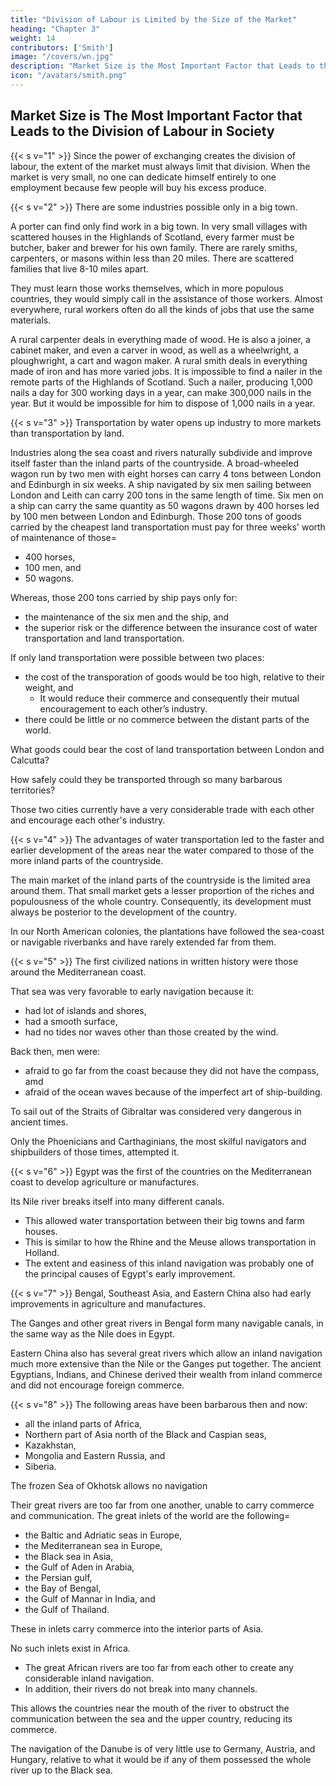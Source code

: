 ```yaml
---
title: "Division of Labour is Limited by the Size of the Market"
heading: "Chapter 3"
weight: 14
contributors: ['Smith']
image: "/covers/wn.jpg"
description: "Market Size is the Most Important Factor that Leads to the Division of Labour in Society"
icon: "/avatars/smith.png"
---
```




## Market Size is The Most Important Factor that Leads to the Division of Labour in Society

{{< s v="1" >}} Since the power of exchanging creates the division of labour, the extent of the market must always limit that division. When the market is very small, no one can dedicate himself entirely to one employment because few people will buy his excess produce.

{{< s v="2" >}} There are some industries possible only in a big town.

A porter can find only find work in a big town.
In very small villages with scattered houses in the Highlands of Scotland, every farmer must be butcher, baker and brewer for his own family.
There are rarely smiths, carpenters, or masons within less than 20 miles.
There are scattered families that live 8-10 miles apart.

They must learn those works themselves, which in more populous countries, they would simply call in the assistance of those workers.
Almost everywhere, rural workers often do all the kinds of jobs that use the same materials.

A rural carpenter deals in everything made of wood.
He is also a joiner, a cabinet maker, and even a carver in wood, as well as a wheelwright, a ploughwright, a cart and wagon maker.
A rural smith deals in everything made of iron and has more varied jobs.
It is impossible to find a nailer in the remote parts of the Highlands of Scotland.
Such a nailer, producing 1,000 nails a day for 300 working days in a year, can make 300,000 nails in the year.
But it would be impossible for him to dispose of 1,000 nails in a year.

{{< s v="3" >}} Transportation by water opens up industry to more markets than transportation by land.

Industries along the sea coast and rivers naturally subdivide and improve itself faster than the inland parts of the countryside.
A broad-wheeled wagon run by two men with eight horses can carry 4 tons between London and Edinburgh in six weeks.
A ship navigated by six men sailing between London and Leith can carry 200 tons in the same length of time.
Six men on a ship can carry the same quantity as 50 wagons drawn by 400 horses led by 100 men between London and Edinburgh.
Those 200 tons of goods carried by the cheapest land transportation must pay for three weeks' worth of maintenance of those= 
- 400 horses,
- 100 men, and
- 50 wagons.

Whereas, those 200 tons carried by ship pays only for:
- the maintenance of the six men and the ship, and
- the superior risk or the difference between the insurance cost of water transportation and land transportation.

If only land transportation were possible between two places:
- the cost of the transporation of goods would be too high, relative to their weight, and
  - It would reduce their commerce and consequently their mutual encouragement to each other’s industry.
- there could be little or no commerce between the distant parts of the world.

What goods could bear the cost of land transportation between London and Calcutta?

How safely could they be transported through so many barbarous territories?

Those two cities currently have a very considerable trade with each other and encourage each other's industry.

{{< s v="4" >}} The advantages of water transportation led to the faster and earlier development of the areas near the water compared to those of the more inland parts of the countryside.

The main market of the inland parts of the countryside is the limited area around them.
That small market gets a lesser proportion of the riches and populousness of the whole country.
Consequently, its development must always be posterior to the development of the country.

In our North American colonies, the plantations have followed the sea-coast or navigable riverbanks and have rarely extended far from them.


{{< s v="5" >}} The first civilized nations in written history were those around the Mediterranean coast.

That sea was very favorable to early navigation because it:
- had lot of islands and shores,
- had a smooth surface,
- had no tides nor waves other than those created by the wind.

Back then, men were:
- afraid to go far from the coast because they did not have the compass, amd
- afraid of the ocean waves because of the imperfect art of ship-building.

To sail out of the Straits of Gibraltar was considered very dangerous in ancient times.

Only the Phoenicians and Carthaginians, the most skilful navigators and shipbuilders of those times, attempted it.


{{< s v="6" >}} Egypt was the first of the countries on the Mediterranean coast to develop agriculture or manufactures.

Its Nile river breaks itself into many different canals.
- This allowed water transportation between their big towns and farm houses.
- This is similar to how the Rhine and the Meuse allows transportation in Holland.
- The extent and easiness of this inland navigation was probably one of the principal causes of Egypt's early improvement.


{{< s v="7" >}} Bengal, Southeast Asia, and Eastern China also had early improvements in agriculture and manufactures.

The Ganges and other great rivers in Bengal form many navigable canals, in the same way as the Nile does in Egypt.

Eastern China also has several great rivers which allow an inland navigation much more extensive than the Nile or the Ganges put together.
The ancient Egyptians, Indians, and Chinese derived their wealth from inland commerce and did not encourage foreign commerce.


{{< s v="8" >}} The following areas have been barbarous then and now: 
- all the inland parts of Africa,
- Northern part of Asia north of the Black and Caspian seas,
- Kazakhstan,
- Mongolia and Eastern Russia, and
- Siberia.

The frozen Sea of Okhotsk allows no navigation

Their great rivers are too far from one another, unable to carry commerce and communication.
The great inlets of the world are the following= 
- the Baltic and Adriatic seas in Europe,
- the Mediterranean sea in Europe,
- the Black sea in Asia,
- the Gulf of Aden in Arabia,
- the Persian gulf,
- the Bay of Bengal,
- the Gulf of Mannar in India, and
- the Gulf of Thailand.

These in inlets carry commerce into the interior parts of Asia.

No such inlets exist in Africa. 
- The great African rivers are too far from each other to create any considerable inland navigation.
- In addition, their rivers do not break into many channels.

This allows the countries near the mouth of the river to obstruct the communication between the sea and the upper country, reducing its commerce.

The navigation of the Danube is of very little use to Germany, Austria, and Hungary, relative to what it would be if any of them possessed the whole river up to the Black sea.
